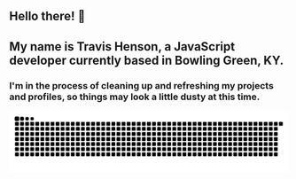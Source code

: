 ## Hello there! 👋

## My name is Travis Henson, a JavaScript developer currently based in Bowling Green, KY.

### I'm in the process of cleaning up and refreshing my projects and profiles, so things may look a little dusty at this time.

![Snake animation](https://github.com/travishenson/travishenson/blob/output/github-contribution-grid-snake.svg)